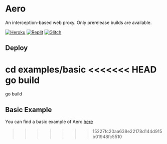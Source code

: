 # Aero
An interception-based web proxy. Only prerelease builds are available.

[![Heroku](https://raw.githubusercontent.com/FogNetwork/Tsunami/main/deploy/heroku2.svg)](https://heroku.com/deploy?template=https://github.com/titaniumnetwork-dev/aero)
[![Replit](https://raw.githubusercontent.com/FogNetwork/Tsunami/main/deploy/replit2.svg)](https://repl.it/github/titaniumnetwork-dev/aero)
[![Glitch](https://raw.githubusercontent.com/FogNetwork/Tsunami/main/deploy/glitch2.svg)](https://glitch.com/edit/#!/import/github/titaniumnetwork-dev/aero)
 
## Deploy
cd examples/basic
<<<<<<< HEAD
go build
=======
go build

## Basic Example
You can find a basic example of Aero [here](https://github.com/titaniumnetwork-dev/aero/tree/master/examples/basic)
>>>>>>> 15227fc20aa638e22178d144d915b01948fc5510
